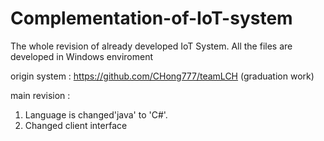 # Complementation-of-IoT-system
The whole revision of already developed IoT System.
All the files are developed in Windows enviroment


origin system : https://github.com/CHong777/teamLCH
(graduation work)

main revision : 

1. Language is changed'java' to 'C#'.
2. Changed client interface
